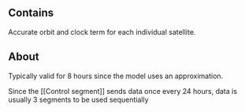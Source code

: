 ## Contains
Accurate orbit and clock term for each individual satellite.

## About
Typically valid for 8 hours since the model uses an approximation. 

Since the [[Control segment]] sends data once every 24 hours, data is usually 3 segments to be used sequentially